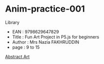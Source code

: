 # Anim-practice-001

Library 
- EAN : 9798629647829
- Title : Fun Art Project in P5.js for beginners
- Author : Mrs Nazia FAKHRUDDIN
- page : 9 to 15

[Abstract Art](../processing/library/9798629647829/001.html)